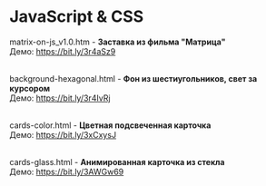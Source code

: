 # JavaScript & CSS

matrix-on-js_v1.0.htm - <b>Заставка из фильма "Матрица"</b><br>
Демо: https://bit.ly/3r4aSz9<br><br>

background-hexagonal.html - <b>Фон из шестиугольников, свет за курсором</b><br>
Демо: https://bit.ly/3r4IvRj<br><br>

cards-color.html - <b>Цветная подсвеченная карточка</b><br>
Демо: https://bit.ly/3xCxysJ<br><br>

cards-glass.html - <b>Анимированная карточка из стекла</b><br>
Демо: https://bit.ly/3AWGw69<br><br>
